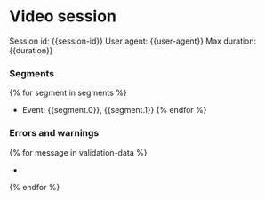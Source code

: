 Video session
=============

Session id: {{session-id}}
User agent: {{user-agent}}
Max duration: {{duration}}

### Segments
{% for segment in segments %}
  - Event: {{segment.0}}, {{segment.1}}
{% endfor %}

### Errors and warnings
{% for message in validation-data %}
- [{{message.code}}]: {{message.message}}

{% endfor %}




